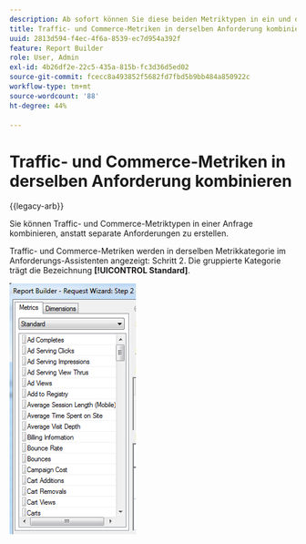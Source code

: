 ```yaml
---
description: Ab sofort können Sie diese beiden Metriktypen in ein und derselben Anforderung kombinieren, anstatt zwei separate Anforderungen erstellen zu müssen.
title: Traffic- und Commerce-Metriken in derselben Anforderung kombinieren
uuid: 2813d594-f4ec-4f6a-8539-ec7d954a392f
feature: Report Builder
role: User, Admin
exl-id: 4b26df2e-22c5-435a-815b-fc3d36d5ed02
source-git-commit: fcecc8a493852f5682fd7fbd5b9bb484a850922c
workflow-type: tm+mt
source-wordcount: '88'
ht-degree: 44%

---
```


# Traffic- und Commerce-Metriken in derselben Anforderung kombinieren

{{legacy-arb}}

Sie können Traffic- und Commerce-Metriktypen in einer Anfrage kombinieren, anstatt separate Anforderungen zu erstellen.

Traffic- und Commerce-Metriken werden in derselben Metrikkategorie im Anforderungs-Assistenten angezeigt: Schritt 2. Die gruppierte Kategorie trägt die Bezeichnung **[!UICONTROL Standard]**.

![Screenshot des Anforderungs-Assistenten: Liste der Standardmetriken in Schritt 2.](assets/standard_metrics.png)
